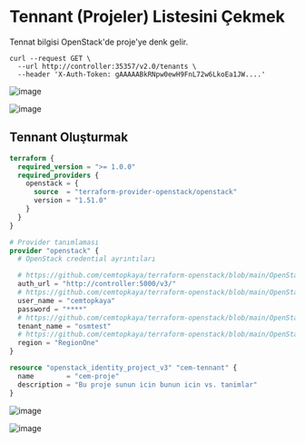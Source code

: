 # Tennant (Projeler) Listesini Çekmek

Tennat bilgisi OpenStack'de proje'ye denk gelir.

```shell
curl --request GET \
  --url http://controller:35357/v2.0/tenants \
  --header 'X-Auth-Token: gAAAAABkRNpw0ewH9FnL72w6LkoEa1JW....'
```

![image](https://user-images.githubusercontent.com/261946/233825978-b88c1f8b-53fa-4ff9-847b-9566dda2a84b.png)

![image](https://user-images.githubusercontent.com/261946/233826177-9462c8bc-a1bb-4bca-957e-7464995fde24.png)

## Tennant Oluşturmak 

```terraform
terraform {
  required_version = ">= 1.0.0"
  required_providers {
    openstack = {
      source  = "terraform-provider-openstack/openstack"
      version = "1.51.0"
    }
  }
}

# Provider tanımlaması
provider "openstack" {
  # OpenStack credential ayrıntıları

  # https://github.com/cemtopkaya/terraform-openstack/blob/main/OpenStack-api-erisimi.md
  auth_url = "http://controller:5000/v3/"
  # https://github.com/cemtopkaya/terraform-openstack/blob/main/OpenStack-api-erisimi.md#kullan%C4%B1c%C4%B1-bilgileri
  user_name = "cemtopkaya"
  password = "****"
  # https://github.com/cemtopkaya/terraform-openstack/blob/main/OpenStack-tennant.md
  tenant_name = "osmtest"
  # https://github.com/cemtopkaya/terraform-openstack/blob/main/OpenStack-region.md
  region = "RegionOne"
}

resource "openstack_identity_project_v3" "cem-tennant" {
  name        = "cem-proje"
  description = "Bu proje sunun icin bunun icin vs. tanimlar"
}
```

![image](https://user-images.githubusercontent.com/261946/234690164-db638170-ccfb-4e2d-a854-7562419aeded.png)

![image](https://user-images.githubusercontent.com/261946/234690053-d7270f3f-5bec-404e-a29b-7a7c936165ad.png)


